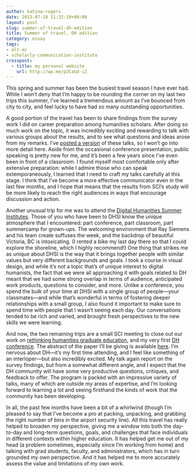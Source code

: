 ```yaml
---
author: katina-rogers
date: 2013-07-10 11:32:10+00:00
layout: post
slug: summer-of-travel-dh-edition
title: Summer of travel, DH edition
category: essay
tags:
- alt-ac
- scholarly-communication-institute
crosspost:
  - title: my personal website
    url: http://wp.me/p2CaGd-iZ
---
```


This spring and summer has been the busiest travel season I have ever had. While I won’t deny that I’m happy to be rounding the corner on my last two trips this summer, I’ve learned a tremendous amount as I’ve bounced from city to city, and feel lucky to have had so many outstanding opportunities.

A good portion of the travel has been to share findings from the survey work I did on career preparation among humanities scholars. After doing so much work on the topic, it was incredibly exciting and rewarding to talk with various groups about the results, and to see what questions and ideas arose from my remarks. I’ve [posted a version](http://katinarogers.com/2013/04/23/humanities-unbound-careers-scholarship-beyond-the-tenure-track/) of these talks, so I won’t go into more detail here. Aside from the occasional conference presentation, public speaking is pretty new for me, and it’s been a few years since I’ve even been in front of a classroom. I found myself most comfortable only after extensive preparation: while I admire those who can speak extemporaneously, I learned that I need to craft my talks carefully at this stage. I think that I’ve become a more effective communicator even in the last few months, and I hope that means that the results from SCI’s study will be more likely to reach the right audiences in ways that encourage discussion and action.

Another unusual trip for me was to attend the [Digital Humanities Summer Institutes](http://dhsi.org/). Those of you who have been to DHSI know the unique atmosphere that I encountered: part conference, part classroom, part summercamp for grown-ups. The welcoming environment that Ray Siemens and his team create suffuses the week, and the backdrop of beautiful Victoria, BC is intoxicating. (I rented a bike my last day there so that I could explore the shoreline, which I highly recommend!) One thing that strikes me as unique about DHSI is the way that it brings together people with similar values but very different backgrounds and goals. I took a course in visual design, and while it’s not a topic that’s of unique interest to digital humanists, the fact that we were all approaching it with goals related to DH meant that we had some strong overlap in terms of audience, anticipated work products, questions to consider, and more. Unlike a conference, you spend the bulk of your time at DHSI with a single group of people&mdash;your classmates&mdash;and while that’s wonderful in terms of fostering deeper relationships with a small group, I also found it important to make sure to spend time with people that I wasn’t seeing each day. Our conversations tended to be rich and varied, and brought fresh perspectives to the new skills we were learning.

And now, the two remaining trips are a small SCI meeting to close out our work on [rethinking humanities graduate education](http://uvasci.org/current-work/graduate-education/), and my very first [DH conference](http://dh2013.unl.edu/). The abstract of the paper I’ll be giving is available [here](http://dh2013.unl.edu/abstracts/ab-145.html). I’m nervous about DH&mdash;it’s my first time attending, and I feel like something of an interloper&mdash;but also incredibly excited. My talk again report on the survey findings, but from a somewhat different angle, and I expect that the DH community will have some very productive questions, critiques, and feedback to offer. The program is packed with an impressive variety of talks, many of which are outside my areas of expertise, and I’m looking forward to learning a lot and seeing firsthand the kinds of work that the community has been developing.

In all, the past few months have been a bit of a whirlwind (though I’m pleased to say that I’ve become a pro at packing, unpacking, and grabbing the right number of bins in the airport security line). All this travel has really helped to broaden my perspective, giving me a window into both the day-to-day and long-term questions, goals, and challenges that face individuals in different contexts within higher education. It has helped get me out of my head (a problem sometimes, especially since I’m working from home) and talking with grad students, faculty, and administrators, which has in turn grounded my own perspective. And it has helped me to more accurately assess the value and limitations of my own work.
